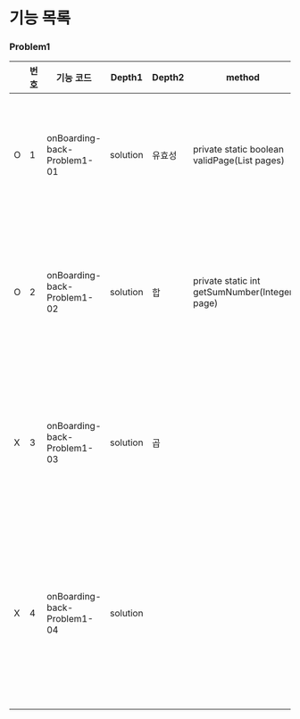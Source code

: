 # 기능 목록

### Problem1
 
|     | 번호  | 기능 코드                       | Depth1   | Depth2 | method                                                | 설명                 |
|-----|-----|-----------------------------|----------|--------|-------------------------------------------------------|--------------------|
 | O   | 1   | onBoarding-back-Problem1-01 | solution | 유효성    | private static boolean validPage(List<Integer> pages) | 입력값의 유효성 확인        |
| O   | 2   | onBoarding-back-Problem1-02 | solution | 합      | private static int getSumNumber(Integer page)         | 각 자리 숫자의 합을 구한다    |
| X   | 3   | onBoarding-back-Problem1-03 | solution | 곱      |                                                       | 각 자리 숫자의 곱을 구한다    |
| X   | 4   | onBoarding-back-Problem1-04 | solution |        |                                                       | 페이지 번호 게임의 승자를 구한다 |

